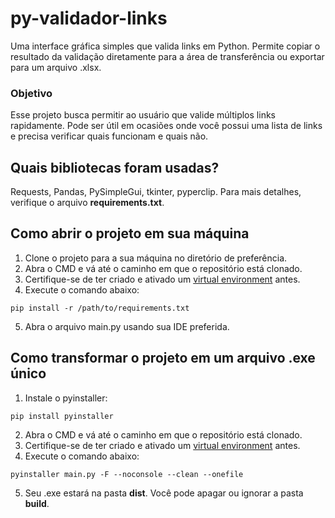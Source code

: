 # py-validador-links

Uma interface gráfica simples que valida links em Python. Permite copiar o resultado da validação diretamente para a área de transferência ou exportar para um arquivo .xlsx.

### Objetivo

Esse projeto busca permitir ao usuário que valide múltiplos links rapidamente.
Pode ser útil em ocasiões onde você possui uma lista de links e precisa verificar quais funcionam e quais não.

## Quais bibliotecas foram usadas?

Requests, Pandas, PySimpleGui, tkinter, pyperclip. Para mais detalhes, verifique o arquivo **requirements.txt**.

## Como abrir o projeto em sua máquina

1. Clone o projeto para a sua máquina no diretório de preferência.
2. Abra o CMD e vá até o caminho em que o repositório está clonado.
3. Certifique-se de ter criado e ativado um [virtual environment](https://docs.python.org/3/library/venv.html) antes.
4. Execute o comando abaixo:

```
pip install -r /path/to/requirements.txt
```

5. Abra o arquivo main.py usando sua IDE preferida.

## Como transformar o projeto em um arquivo .exe único

1. Instale o pyinstaller:

```
pip install pyinstaller
```

2. Abra o CMD e vá até o caminho em que o repositório está clonado.
3. Certifique-se de ter criado e ativado um [virtual environment](https://docs.python.org/3/library/venv.html) antes.
4. Execute o comando abaixo:

```
pyinstaller main.py -F --noconsole --clean --onefile
```

5. Seu .exe estará na pasta **dist**. Você pode apagar ou ignorar a pasta **build**.

